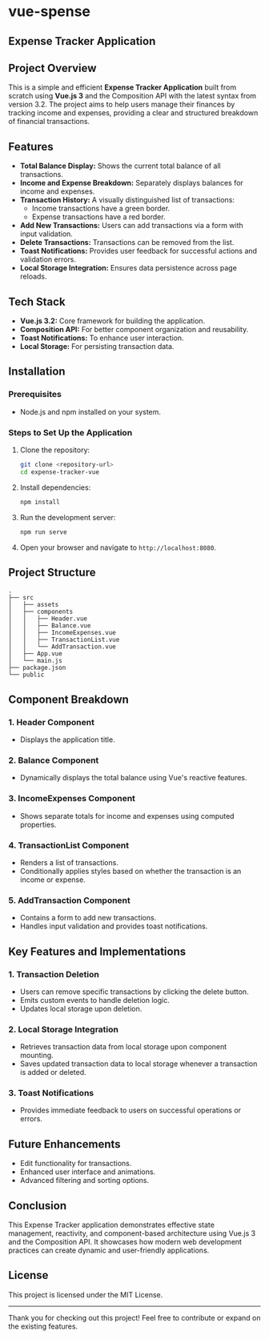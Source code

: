 # vue-spense
## Expense Tracker Application

## Project Overview
This is a simple and efficient **Expense Tracker Application** built from scratch using **Vue.js 3** and the Composition API with the latest syntax from version 3.2. The project aims to help users manage their finances by tracking income and expenses, providing a clear and structured breakdown of financial transactions.

## Features
- **Total Balance Display:** Shows the current total balance of all transactions.
- **Income and Expense Breakdown:** Separately displays balances for income and expenses.
- **Transaction History:** A visually distinguished list of transactions:
  - Income transactions have a green border.
  - Expense transactions have a red border.
- **Add New Transactions:** Users can add transactions via a form with input validation.
- **Delete Transactions:** Transactions can be removed from the list.
- **Toast Notifications:** Provides user feedback for successful actions and validation errors.
- **Local Storage Integration:** Ensures data persistence across page reloads.

## Tech Stack
- **Vue.js 3.2:** Core framework for building the application.
- **Composition API:** For better component organization and reusability.
- **Toast Notifications:** To enhance user interaction.
- **Local Storage:** For persisting transaction data.

## Installation

### Prerequisites
- Node.js and npm installed on your system.

### Steps to Set Up the Application
1. Clone the repository:
    ```bash
    git clone <repository-url>
    cd expense-tracker-vue
    ```
2. Install dependencies:
    ```bash
    npm install
    ```
3. Run the development server:
    ```bash
    npm run serve
    ```
4. Open your browser and navigate to `http://localhost:8080`.

## Project Structure
```
.
├── src
│   ├── assets
│   ├── components
│   │   ├── Header.vue
│   │   ├── Balance.vue
│   │   ├── IncomeExpenses.vue
│   │   ├── TransactionList.vue
│   │   └── AddTransaction.vue
│   ├── App.vue
│   └── main.js
├── package.json
└── public
```

## Component Breakdown
### 1. **Header Component**
- Displays the application title.

### 2. **Balance Component**
- Dynamically displays the total balance using Vue's reactive features.

### 3. **IncomeExpenses Component**
- Shows separate totals for income and expenses using computed properties.

### 4. **TransactionList Component**
- Renders a list of transactions.
- Conditionally applies styles based on whether the transaction is an income or expense.

### 5. **AddTransaction Component**
- Contains a form to add new transactions.
- Handles input validation and provides toast notifications.

## Key Features and Implementations
### **1. Transaction Deletion**
- Users can remove specific transactions by clicking the delete button.
- Emits custom events to handle deletion logic.
- Updates local storage upon deletion.

### **2. Local Storage Integration**
- Retrieves transaction data from local storage upon component mounting.
- Saves updated transaction data to local storage whenever a transaction is added or deleted.

### **3. Toast Notifications**
- Provides immediate feedback to users on successful operations or errors.

## Future Enhancements
- Edit functionality for transactions.
- Enhanced user interface and animations.
- Advanced filtering and sorting options.

## Conclusion
This Expense Tracker application demonstrates effective state management, reactivity, and component-based architecture using Vue.js 3 and the Composition API. It showcases how modern web development practices can create dynamic and user-friendly applications.

## License
This project is licensed under the MIT License.

---
Thank you for checking out this project! Feel free to contribute or expand on the existing features.


